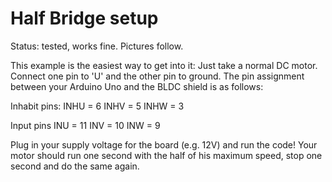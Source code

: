 # Half Bridge setup

Status: tested, works fine. 
Pictures follow.

This example is the easiest way to get into it: Just take a normal DC motor.
Connect one pin to 'U' and the other pin to ground.
The pin assignment between your Arduino Uno and the BLDC shield is as follows:

Inhabit pins:
INHU = 6
INHV = 5
INHW = 3

Input pins
INU = 11
INV = 10
INW = 9

Plug in your supply voltage for the board (e.g. 12V) and run the code!
Your motor should run one second with the half of his maximum speed, stop one second and do the same again.